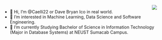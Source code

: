 <img align="right" src="https://visitor-badge.laobi.icu/badge?page_id=Caelli22.Caelli22" />

- 👋 Hi, I’m @Caelli22 or Dave Bryan Ico in real world.
- 👀 I’m interested in Machine Learning, Data Science and Software Engineering.
- 🌱 I’m currently Studying Bachelor of Science in Information Technology (Major in Database Systems) at NEUST Sumacab Campus. 

<!---
Caelli22/Caelli22 is a ✨ special ✨ repository because its `README.md` (this file) appears on your GitHub profile.
You can click the Preview link to take a look at your changes.
--->
